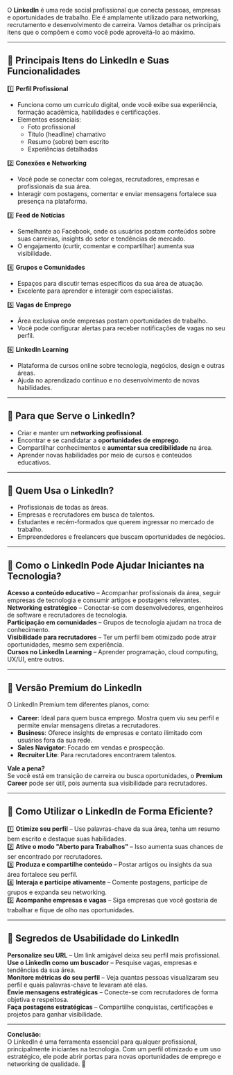 O **LinkedIn** é uma rede social profissional que conecta pessoas, empresas e oportunidades de trabalho. Ele é amplamente utilizado para networking, recrutamento e desenvolvimento de carreira. Vamos detalhar os principais itens que o compõem e como você pode aproveitá-lo ao máximo.  

---

## 🔹 **Principais Itens do LinkedIn e Suas Funcionalidades**

1️⃣ **Perfil Profissional**  
   - Funciona como um currículo digital, onde você exibe sua experiência, formação acadêmica, habilidades e certificações.  
   - Elementos essenciais:
     - Foto profissional
     - Título (headline) chamativo
     - Resumo (sobre) bem escrito  
     - Experiências detalhadas  

2️⃣ **Conexões e Networking**  
   - Você pode se conectar com colegas, recrutadores, empresas e profissionais da sua área.  
   - Interagir com postagens, comentar e enviar mensagens fortalece sua presença na plataforma.  

3️⃣ **Feed de Notícias**  
   - Semelhante ao Facebook, onde os usuários postam conteúdos sobre suas carreiras, insights do setor e tendências de mercado.  
   - O engajamento (curtir, comentar e compartilhar) aumenta sua visibilidade.  

4️⃣ **Grupos e Comunidades**  
   - Espaços para discutir temas específicos da sua área de atuação.  
   - Excelente para aprender e interagir com especialistas.  

5️⃣ **Vagas de Emprego**  
   - Área exclusiva onde empresas postam oportunidades de trabalho.  
   - Você pode configurar alertas para receber notificações de vagas no seu perfil.  

6️⃣ **LinkedIn Learning**  
   - Plataforma de cursos online sobre tecnologia, negócios, design e outras áreas.  
   - Ajuda no aprendizado contínuo e no desenvolvimento de novas habilidades.  

---

## 🔹 **Para que Serve o LinkedIn?**
- Criar e manter um **networking profissional**.  
- Encontrar e se candidatar a **oportunidades de emprego**.  
- Compartilhar conhecimentos e **aumentar sua credibilidade** na área.  
- Aprender novas habilidades por meio de cursos e conteúdos educativos.  

---

## 🔹 **Quem Usa o LinkedIn?**
- Profissionais de todas as áreas.  
- Empresas e recrutadores em busca de talentos.  
- Estudantes e recém-formados que querem ingressar no mercado de trabalho.  
- Empreendedores e freelancers que buscam oportunidades de negócios.  

---

## 🔹 **Como o LinkedIn Pode Ajudar Iniciantes na Tecnologia?**
**Acesso a conteúdo educativo** – Acompanhar profissionais da área, seguir empresas de tecnologia e consumir artigos e postagens relevantes.  
**Networking estratégico** – Conectar-se com desenvolvedores, engenheiros de software e recrutadores de tecnologia.  
**Participação em comunidades** – Grupos de tecnologia ajudam na troca de conhecimento.  
**Visibilidade para recrutadores** – Ter um perfil bem otimizado pode atrair oportunidades, mesmo sem experiência.  
**Cursos no LinkedIn Learning** – Aprender programação, cloud computing, UX/UI, entre outros.  

---

## 🔹 **Versão Premium do LinkedIn**  
O LinkedIn Premium tem diferentes planos, como:  
- **Career**: Ideal para quem busca emprego. Mostra quem viu seu perfil e permite enviar mensagens diretas a recrutadores.  
- **Business**: Oferece insights de empresas e contato ilimitado com usuários fora da sua rede.  
- **Sales Navigator**: Focado em vendas e prospecção.  
- **Recruiter Lite**: Para recrutadores encontrarem talentos.  

**Vale a pena?**  
Se você está em transição de carreira ou busca oportunidades, o **Premium Career** pode ser útil, pois aumenta sua visibilidade para recrutadores.  

---

## 🔹 **Como Utilizar o LinkedIn de Forma Eficiente?**
1️⃣ **Otimize seu perfil** – Use palavras-chave da sua área, tenha um resumo bem escrito e destaque suas habilidades.  
2️⃣ **Ative o modo "Aberto para Trabalhos"** – Isso aumenta suas chances de ser encontrado por recrutadores.  
3️⃣ **Produza e compartilhe conteúdo** – Postar artigos ou insights da sua área fortalece seu perfil.  
4️⃣ **Interaja e participe ativamente** – Comente postagens, participe de grupos e expanda seu networking.  
5️⃣ **Acompanhe empresas e vagas** – Siga empresas que você gostaria de trabalhar e fique de olho nas oportunidades.  

---

## 🔹 **Segredos de Usabilidade do LinkedIn**  
**Personalize seu URL** – Um link amigável deixa seu perfil mais profissional.  
**Use o LinkedIn como um buscador** – Pesquise vagas, empresas e tendências da sua área.  
**Monitore métricas do seu perfil** – Veja quantas pessoas visualizaram seu perfil e quais palavras-chave te levaram até elas.  
**Envie mensagens estratégicas** – Conecte-se com recrutadores de forma objetiva e respeitosa.  
**Faça postagens estratégicas** – Compartilhe conquistas, certificações e projetos para ganhar visibilidade.  

---
**Conclusão:**  
O LinkedIn é uma ferramenta essencial para qualquer profissional, principalmente iniciantes na tecnologia. Com um perfil otimizado e um uso estratégico, ele pode abrir portas para novas oportunidades de emprego e networking de qualidade. 🚀